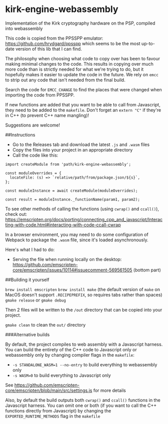 # kirk-engine-webassembly
Implementation of the Kirk cryptography hardware on the PSP, compiled into webassembly

This code is copied from the PPSSPP emulator: https://github.com/hrydgard/ppsspp which seems to be the most up-to-date version of this lib that I can find.

The philosophy when choosing what code to copy over has been to favour making minimal changes to the code. This results in copying over much more code than is strictly needed for what we're trying to do, but it hopefully makes it easier to update the code in the future. We rely on `emcc` to strip out any code that isn't needed from the final build.

Search the code for `EMCC_CHANGE` to find the places that were changed when importing the code from PPSSPP.

If new functions are added that you want to be able to call from Javascript, they need to be added to the `makefile`. Don't forget an `extern "C"` if they're in C++ (to prevent C++ name mangling)!

Suggestions are welcome!

##Instructions

- Go to the Releases tab and download the latest `.js` and `.wasm` files
- Copy the files into your project in an appropriate directory
- Call the code like this:

```
import createModule from 'path/kirk-engine-webassembly';

const moduleOverrides = {
  locateFile: (s) => `relative/path/from/package.json/${s}`,
};

const moduleInstance = await createModule(moduleOverrides);

const result = moduleInstance._functionName(param1, param2);
```

To see other methods of calling the functions (using `cwrap()` and `ccall()`), check out: https://emscripten.org/docs/porting/connecting_cpp_and_javascript/Interacting-with-code.html#interacting-with-code-ccall-cwrap

In a browser environment, you may need to do some configuration of Webpack to package the `.wasm` file, since it's loaded asynchronously.

Here's what I had to do:
- Serving the file when running locally on the desktop: https://github.com/emscripten-core/emscripten/issues/10114#issuecomment-569561505 (bottom part)

##Building it yourself

`brew install emscripten`
`brew install make` (the default version of `make` on MacOS doesn't support `.RECIPEPREFIX`, so requires tabs rather than spaces)
`gmake release` or `gmake debug`

Then 2 files will be written to the `/out` directory that can be copied into your project.

`gmake clean` to clean the `out/` directory

###Alternative builds

By default, the project compiles to web assembly with a Javascript harness. You can build the entirety of the C++ code to Javascript only or webassembly only by changing compiler flags in the `makefile`:

- `-s STANDALONE_WASM=1 --no-entry` to build everything to webassembly only
- `-s WASM=0` to build everything to Javascript only

See https://github.com/emscripten-core/emscripten/blob/main/src/settings.js for more details

Also, by default the build outputs both `cwrap()` and `ccall()` functions in the Javascript harness. You can omit one or both (if you want to call the C++ functions directly from Javascript) by changing the `EXPORTED_RUNTIME_METHODS` flag in the `makefile`